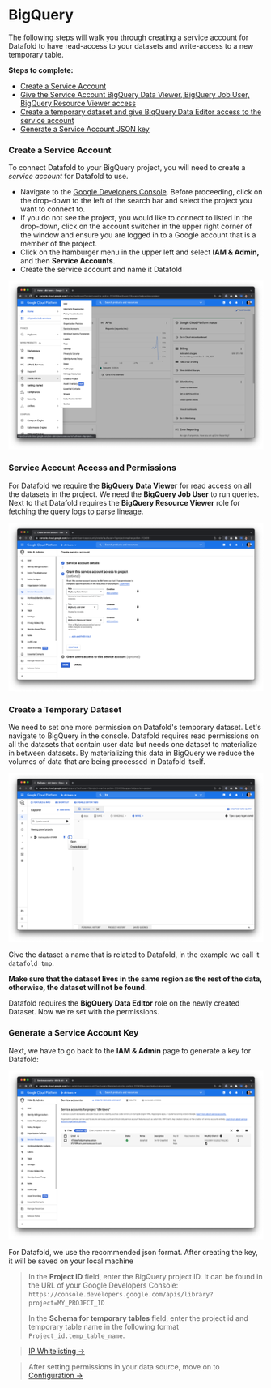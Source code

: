# BigQuery

The following steps will walk you through creating a service account for Datafold to have read-access to your datasets and write-access to a new temporary table.

**Steps to complete:**

* [Create a Service Account](bigquery.md#create-a-service-account)
* [Give the Service Account BigQuery Data Viewer, BigQuery Job User, BigQuery Resource Viewer access](bigquery.md#service-account-access-and-permissions)
* [Create a temporary dataset and give BiqQuery Data Editor access to the service account](bigquery.md#create-a-temporary-dataset)
* [Generate a Service Account JSON key](bigquery.md#generate-a-service-account-key)

### Create a Service Account

To connect Datafold to your BigQuery project, you will need to create a _service account_ for Datafold to use.

* Navigate to the [Google Developers Console](https://console.developers.google.com/). Before proceeding, click on the drop-down to the left of the search bar and select the project you want to connect to.
* If you do not see the project, you would like to connect to listed in the drop-down, click on the account switcher in the upper right corner of the window and ensure you are logged in to a Google account that is a member of the project.
* Click on the hamburger menu in the upper left and select **IAM & Admin,** and then **Service Accounts**.
* Create the service account and name it Datafold

![](../../.gitbook/assets/imageBQ1.png)

### Service Account Access and Permissions

For Datafold we require the **BigQuery Data Viewer** for read access on all the datasets in the project. We need the **BigQuery Job User** to run queries. Next to that Datafold requires the **BigQuery Resource Viewer** role for fetching the query logs to parse lineage.

![](../../.gitbook/assets/imageBQ2.png)

### Create a Temporary Dataset

We need to set one more permission on Datafold's temporary dataset. Let's navigate to BigQuery in the console. Datafold requires read permissions on all the datasets that contain user data but needs one dataset to materialize in between datasets. By materializing this data in BigQuery we reduce the volumes of data that are being processed in Datafold itself.

![](../../.gitbook/assets/imageBQ3.png)

Give the dataset a name that is related to Datafold, in the example we call it `datafold_tmp`.

**Make sure that the dataset lives in the same region as the rest of the data, otherwise, the dataset will not be found.**

Datafold requires the **BigQuery Data Editor** role on the newly created Dataset. Now we're set with the permissions.

### Generate a Service Account Key

Next, we have to go back to the **IAM & Admin** page to generate a key for Datafold:

![](../../.gitbook/assets/imageBQ4.png)

For Datafold, we use the recommended json format. After creating the key, it will be saved on your local machine

> In the **Project ID** field, enter the BigQuery project ID. It can be found in the URL of your Google Developers Console: `https://console.developers.google.com/apis/library?project=MY_PROJECT_ID`
>
> In the **Schema for temporary tables** field, enter the project id and temporary table name in the following format `Project_id.temp_table_name`.

> [IP Whitelisting ->](../../developer/security/network-security.md)

> After setting permissions in your data source, move on to [Configuration ->](../configuration/)
